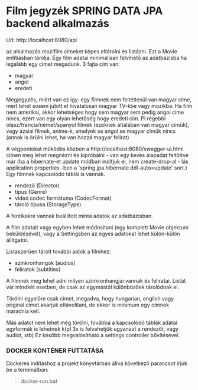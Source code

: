 # Film jegyzék SPRING DATA JPA backend alkalmazás

Url: http://localhost:8080/api

az alkalmazás mozifilm címeket képes eltárolni és listázni. Ezt a Movie entitiásban tárolja.
Egy film adatai minimálisan felvihető az adatbázisba ha legalább egy címet megadunk.
3 fajta cím van:
* magyar
* angol
* eredeti

Megjegyzés, miért van ez így: egy filmnek nem feltétlenül van magyar címe, mert lehet sosem jutott el hivatalosan magyar TV-kbe vagy mozikba.
Ha film nem amerikai, akkor lehetséges hogy sem magyar sem pedig angol címe nincs, ezért van egy olyan lehetőség hogy eredeti cím.
Pl régebbi olasz/francia/német/spanyol filmek (ezeknek általában van magyar címük), vagy ázsiai filmek, anime-k, amelyek se angol se magyar címük nincs (annak is örülni lehet, ha van hozzá magyar felirat)

A végpontokat működés közben a http://localhost:8080/swagger-ui.html címen meg lehet megnézni és kipróbálni - van egy kevés alapadat feltöltve már (ha a hibernate-et update módban índítjuk el, nem create-drop-al - lás application.properties -ben a 'spring.jpa.hibernate.ddl-auto=update' sort.)
Egy filmnek kapcsolódó táblái is vannak. 
* rendező (Director)
* típus (Genre)
* videó codec formátuma (CodecFormat)
* tároló típusa (StorageType)

A fentikekre vannak beállított minta adatok az adatbázisban.

A film adatait vagy egyben lehet módosítani (egy komplett Movie objektum beküldésével), vagy a Settingsben az egyes adatokat lehet külön-külön állítgatni.

Listaszerűen tárolt további aatok a filmhez:
* szinkronhangok (audios)
* feliratok (subtitles)

A filmnek meg lehet adni milyen szinkronhangjai vannak és feliratai. Listát vár mindkét esetben, de csak az egymástól különbözőek tárolódnak el.

Törölni egyelőre csak címet, megadva, hogy hungarian, english vagy original címet akarjuk eltávolítani, de ekkor is minimum egy címnek maradnia kell.

Más adatot nem lehet még törölni, továbbá a kapcsolódó táblák adatai egyformák is lehetnek k(pl 3x is felvehetjük ugyanazt a rendezőt, vagy audiot, stb)
Ez később megvalósítható a settings controller bővítésével.


### DOCKER KONTÉNER FUTTATÁSA

Dockeres indításhoz a projekt könyvtárban állva következő parancsot írjuk be a terminálban:
> docker-run.bat
